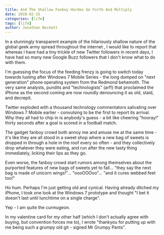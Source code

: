 ```yaml
---
title: And The Shallow Fanboy Hordes Go Forth And Multiply
date: 2010-02-15
categories: [life]
tags: [life]
author: Jonathan Beckett
---
```


In a stunningly transparent example of the hilariously shallow nature of the global geek army spread throughout the internet , I would like to report that whereas I have had a tiny trickle of new Twitter followers in recent days, I have had so many new Google Buzz followers that I don't know what to do with them.

I'm guessing the focus of the feeding frenzy is going to switch today towards lusting after Windows 7 Mobile Series - the long dumped on "next generation" phone operating system from the Redmond behemoth. The very same analysts, pundits and "technologists" (arf!) that proclaimed the iPhone as the second coming are now roundly denouncing it as old, staid, and decrepit.

Twitter exploded with a thousand technology commentators salivating over Windows 7 Mobile earlier - convulsing to be the first to report its arrival. Why they all had to chip in is anybody's guess - a bit like cheering "hooray!" thirty seconds after a goal is scored in a football match.

The gadget fanboy crowd both annoy me and amuse me at the same time - it's like they are all stood in a sweet shop where a new bag of sweets is dropped in through a hole in the roof every so often - and they collectively drop whatever they were eating, and run after the new tasty thing immediately, licking their lips as they go.

Even worse, the fanboy crowd start rumors among themselves about the purported features of new bags of sweets yet to fall... "they say the next bag is made of unicorn wings!"... "oooOOOoo"... "and it cures webbed feet too!"

Ho hum. Perhaps I'm just getting old and cynical. Having already ditched my iPhone, I took one look at the Windows 7 prototype and thought "I bet it doesn't last until lunchtime on a single charge".

Yep - I am quite the curmugeon.

In my valentine card for my other half (which I don't actually agree with buying, but convention forces me to), I wrote "thankyou for putting up with me being such a grumpy old git - signed Mr Grumpy Pants".